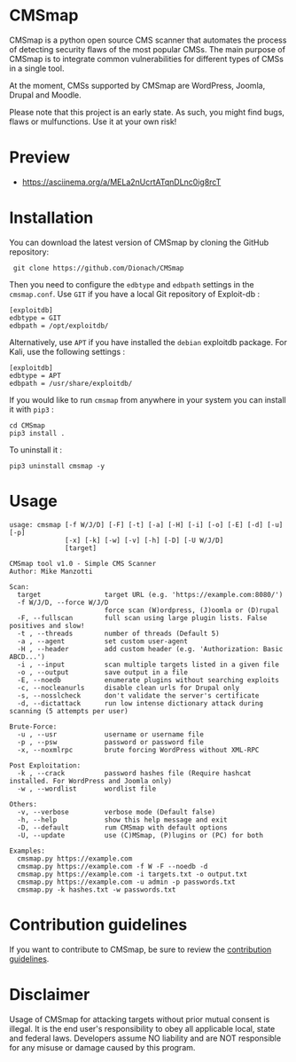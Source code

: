 CMSmap
======

CMSmap is a python open source CMS scanner that automates the process of detecting security flaws of the most popular CMSs. The main purpose of CMSmap is to integrate common vulnerabilities for different types of CMSs in a single tool.

At the moment, CMSs supported by CMSmap are WordPress, Joomla, Drupal and Moodle.

Please note that this project is an early state. As such, you might find bugs, flaws or mulfunctions.
Use it at your own risk!


Preview
=====
* https://asciinema.org/a/MELa2nUcrtATqnDLnc0ig8rcT


Installation
=====
You can download the latest version of CMSmap by cloning the GitHub repository:

     git clone https://github.com/Dionach/CMSmap

Then you need to configure the `edbtype` and `edbpath` settings in the `cmsmap.conf`. Use `GIT` if you have a local Git repository of Exploit-db :

    [exploitdb]
    edbtype = GIT
    edbpath = /opt/exploitdb/

Alternatively, use `APT` if you have installed the `debian` exploitdb package. For Kali, use the following settings :

    [exploitdb]
    edbtype = APT
    edbpath = /usr/share/exploitdb/

If you would like to run `cmsmap` from anywhere in your system you can install it with `pip3` :

    cd CMSmap
    pip3 install .

To uninstall it :

    pip3 uninstall cmsmap -y


Usage
=====
    usage: cmsmap [-f W/J/D] [-F] [-t] [-a] [-H] [-i] [-o] [-E] [-d] [-u] [-p]
                  [-x] [-k] [-w] [-v] [-h] [-D] [-U W/J/D]
                  [target]
    
    CMSmap tool v1.0 - Simple CMS Scanner
    Author: Mike Manzotti
    
    Scan:
      target                target URL (e.g. 'https://example.com:8080/')
      -f W/J/D, --force W/J/D
                            force scan (W)ordpress, (J)oomla or (D)rupal
      -F, --fullscan        full scan using large plugin lists. False positives and slow!
      -t , --threads        number of threads (Default 5)
      -a , --agent          set custom user-agent
      -H , --header         add custom header (e.g. 'Authorization: Basic ABCD...')
      -i , --input          scan multiple targets listed in a given file
      -o , --output         save output in a file
      -E, --noedb           enumerate plugins without searching exploits
      -c, --nocleanurls     disable clean urls for Drupal only
      -s, --nosslcheck      don't validate the server's certificate
      -d, --dictattack      run low intense dictionary attack during scanning (5 attempts per user)
    
    Brute-Force:
      -u , --usr            username or username file
      -p , --psw            password or password file
      -x, --noxmlrpc        brute forcing WordPress without XML-RPC
    
    Post Exploitation:
      -k , --crack          password hashes file (Require hashcat installed. For WordPress and Joomla only)
      -w , --wordlist       wordlist file
    
    Others:
      -v, --verbose         verbose mode (Default false)
      -h, --help            show this help message and exit
      -D, --default         rum CMSmap with default options
      -U, --update          use (C)MSmap, (P)lugins or (PC) for both
    
    Examples:
      cmsmap.py https://example.com
      cmsmap.py https://example.com -f W -F --noedb -d
      cmsmap.py https://example.com -i targets.txt -o output.txt
      cmsmap.py https://example.com -u admin -p passwords.txt
      cmsmap.py -k hashes.txt -w passwords.txt


Contribution guidelines
=====
If you want to contribute to CMSmap, be sure to review the [contribution
guidelines](.github/CONTRIBUTING.md).


Disclaimer
=====
Usage of CMSmap for attacking targets without prior mutual consent is illegal.
It is the end user's responsibility to obey all applicable local, state and federal laws.
Developers assume NO liability and are NOT responsible for any misuse or damage caused by this program.

